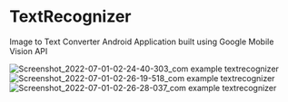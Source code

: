 # TextRecognizer
Image to Text Converter Android Application built using Google Mobile Vision API


![Screenshot_2022-07-01-02-24-40-303_com example textrecognizer](https://user-images.githubusercontent.com/56927750/176787354-dddb8e82-923b-4018-9a85-ee57e6b1e142.jpg)
![Screenshot_2022-07-01-02-26-19-518_com example textrecognizer](https://user-images.githubusercontent.com/56927750/176787422-ddb797fa-b0ac-449e-bc7e-795bc3f82758.jpg)
![Screenshot_2022-07-01-02-26-28-037_com example textrecognizer](https://user-images.githubusercontent.com/56927750/176787438-f12f6a1c-2170-4bb0-9c8e-77b78d9fecad.jpg)
